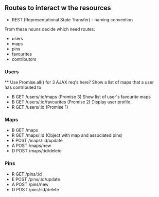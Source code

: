 ## Routes to interact w the resources
* REST (Representational State Transfer) - naming convention

From these nouns decide which need routes:
- users
- maps
- pins
- favourites
- contributors

### Users
** Use Promise.all() for 3 AJAX req's here?
Show a list of maps that a user has contributed to
- B GET /users/:id/maps (Promise 3)
Show list of user's favourite maps
- B GET /users/:id/favourites (Promise 2)
Display user profile
- R GET /users/:id (Promise 1)

### Maps
- B GET  /maps
- R GET  /maps/:id (Object with map and associated pins)
- E POST /maps/:id/update
- A POST /maps/new
- D POST /maps/:id/delete

### Pins
- R GET  /pins/:id
- E POST /pins/:id/update
- A POST /pins/new
- D POST /pins/:id/delete
